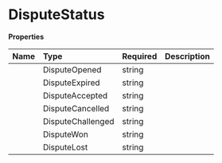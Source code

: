 # DisputeStatus



**Properties**

| Name | Type | Required | Description |
| :-------- | :----------| :----------| :----------|
    | DisputeOpened | string |  | dispute_opened |
    | DisputeExpired | string |  | dispute_expired |
    | DisputeAccepted | string |  | dispute_accepted |
    | DisputeCancelled | string |  | dispute_cancelled |
    | DisputeChallenged | string |  | dispute_challenged |
    | DisputeWon | string |  | dispute_won |
    | DisputeLost | string |  | dispute_lost |




<!-- This file was generated by liblab | https://liblab.com/ -->